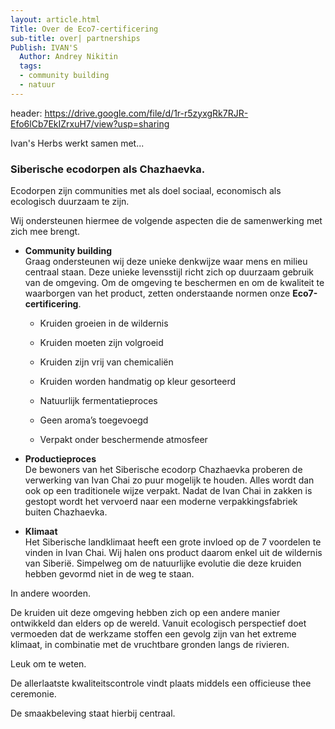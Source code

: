 ```yaml
---
layout: article.html
Title: Over de Eco7-certificering
sub-title: over| partnerships
Publish: IVAN'S
  Author: Andrey Nikitin
  tags:
  - community building
  - natuur
---
```


header: https://drive.google.com/file/d/1r-r5zyxgRk7RJR-Efo6lCb7EkIZrxuH7/view?usp=sharing

Ivan's Herbs werkt samen met...

### Siberische ecodorpen als Chazhaevka.

Ecodorpen zijn communities met als doel sociaal, economisch als ecologisch duurzaam te zijn.

Wij ondersteunen hiermee de volgende aspecten die de samenwerking met zich mee brengt.

* **Community building** <br> Graag ondersteunen wij deze unieke denkwijze waar mens en milieu centraal staan. Deze unieke levensstijl richt zich op duurzaam gebruik van de omgeving. Om de omgeving te beschermen en om de kwaliteit te waarborgen van het product, zetten onderstaande normen onze **Eco7-certificering**.

    - Kruiden groeien in de wildernis

    - Kruiden moeten zijn volgroeid

    - Kruiden zijn vrij van chemicaliën

    - Kruiden worden handmatig op kleur gesorteerd

    - Natuurlijk fermentatieproces

    - Geen aroma’s toegevoegd

    - Verpakt onder beschermende atmosfeer

* **Productieproces** <br> De bewoners van het Siberische ecodorp Chazhaevka proberen de verwerking van Ivan Chai zo puur mogelijk te houden. Alles wordt dan ook op een traditionele wijze verpakt. Nadat de Ivan Chai in zakken is gestopt wordt het vervoerd naar een moderne verpakkingsfabriek buiten Chazhaevka.
    
* **Klimaat** <br> Het Siberische landklimaat heeft een grote invloed op de 7 voordelen te vinden in Ivan Chai. Wij halen ons product daarom enkel uit de wildernis van Siberië. Simpelweg om de natuurlijke evolutie die deze kruiden hebben gevormd niet in de weg te staan.

In andere woorden.

De kruiden uit deze omgeving hebben zich op een andere manier ontwikkeld dan elders op de wereld. Vanuit ecologisch perspectief doet vermoeden dat de werkzame stoffen een gevolg zijn van het extreme klimaat, in combinatie met de vruchtbare gronden langs de rivieren.

Leuk om te weten. 

De allerlaatste kwaliteitscontrole vindt plaats middels een officieuse thee ceremonie. 

De smaakbeleving staat hierbij centraal.
